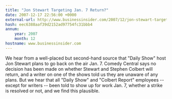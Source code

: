 ```yaml
---
title: "Jon Stewart Targeting Jan. 7 Return?"
date: 2007-12-17 22:56:00 +0000
external-url: http://www.businessinsider.com/2007/12/jon-stewart-targeting-jan-7-return
hash: eec6388aaf39d2152ad97754fc31bbb4
annum:
    year: 2007
    month: 12
hostname: www.businessinsider.com
---
```


We hear from a well-placed but second-hand source that "Daily Show" host Jon Stewart plans to go back on the air Jan. 7. Comedy Central says no decision has been made on whether Stewart and Stephen Colbert will return, and a writer on one of the shows told us they are unaware of any plans. But we hear that all "Daily Show" and "Colbert Report" employees -- except for writers -- been told to show up for work Jan. 7, whether a strike is resolved or not, and we find this plausible.
